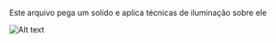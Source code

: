 Este arquivo pega um solido e aplica técnicas de iluminação sobre ele

![Alt text](https://github.com/mateussotero/ComputacaoGrafica/blob/02e9caf6ea1485fde53367dcad4867651cb04004/Dossi%C3%AA%202/Solidos%20Iluminados/Print%20-%20Objeto%20Iluminado.png "prisma")

